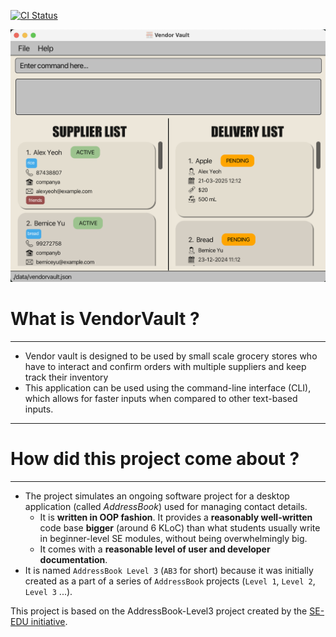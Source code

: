 [![CI Status](https://github.com/se-edu/addressbook-level3/workflows/Java%20CI/badge.svg)](https://github.com/AY2425S1-CS2103T-W14-1/tp/actions)

![Ui](docs/images/intro/Ui.png)


# What is VendorVault ?

---

* Vendor vault is designed to be used by small scale grocery stores who have to interact and confirm orders with multiple suppliers and keep track their inventory
* This application can be used using the command-line interface (CLI), which allows for faster inputs when compared to other text-based inputs.



---
# How did this project come about ?

---
* The project simulates an ongoing software project for a desktop application (called _AddressBook_) used for managing contact details.
  * It is **written in OOP fashion**. It provides a **reasonably well-written** code base **bigger** (around 6 KLoC) than what students usually write in beginner-level SE modules, without being overwhelmingly big.
  * It comes with a **reasonable level of user and developer documentation**.
* It is named `AddressBook Level 3` (`AB3` for short) because it was initially created as a part of a series of `AddressBook` projects (`Level 1`, `Level 2`, `Level 3` ...).


This project is based on the AddressBook-Level3 project created by the [SE-EDU initiative](https://se-education.org).
